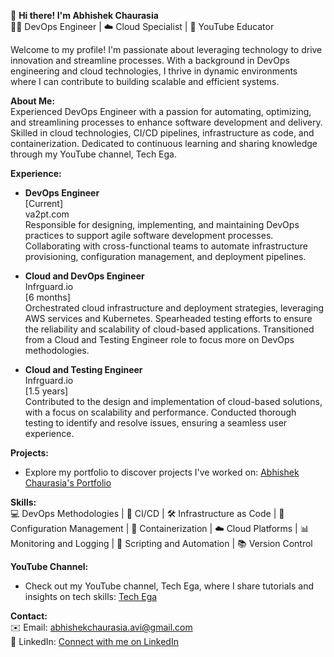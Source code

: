 👋 **Hi there! I'm Abhishek Chaurasia**  
👨‍💻 DevOps Engineer | ☁️ Cloud Specialist | 🎥 YouTube Educator

Welcome to my profile! I'm passionate about leveraging technology to drive innovation and streamline processes. With a background in DevOps engineering and cloud technologies, I thrive in dynamic environments where I can contribute to building scalable and efficient systems.

**About Me:**  
Experienced DevOps Engineer with a passion for automating, optimizing, and streamlining processes to enhance software development and delivery. Skilled in cloud technologies, CI/CD pipelines, infrastructure as code, and containerization. Dedicated to continuous learning and sharing knowledge through my YouTube channel, Tech Ega.

**Experience:**  
- **DevOps Engineer**  
  [Current]  
  va2pt.com  
  Responsible for designing, implementing, and maintaining DevOps practices to support agile software development processes. Collaborating with cross-functional teams to automate infrastructure provisioning, configuration management, and deployment pipelines.

- **Cloud and DevOps Engineer**  
  Infrguard.io  
  [6 months]  
  Orchestrated cloud infrastructure and deployment strategies, leveraging AWS services and Kubernetes. Spearheaded testing efforts to ensure the reliability and scalability of cloud-based applications. Transitioned from a Cloud and Testing Engineer role to focus more on DevOps methodologies.

- **Cloud and Testing Engineer**  
  Infrguard.io  
  [1.5 years]  
  Contributed to the design and implementation of cloud-based solutions, with a focus on scalability and performance. Conducted thorough testing to identify and resolve issues, ensuring a seamless user experience.

**Projects:**  
- Explore my portfolio to discover projects I've worked on: [Abhishek Chaurasia's Portfolio](https://abhishek-chaurasia-portfolio.netlify.app/)

**Skills:**  
💻 DevOps Methodologies | 🚀 CI/CD | 🛠️ Infrastructure as Code | 🤖 Configuration Management | 🐳 Containerization | ☁️ Cloud Platforms | 📊 Monitoring and Logging | 📜 Scripting and Automation | 📚 Version Control

**YouTube Channel:**  
- Check out my YouTube channel, Tech Ega, where I share tutorials and insights on tech skills: [Tech Ega](https://www.youtube.com/@techega7632)

**Contact:**  
✉️ Email: abhishekchaurasia.avi@gmail.com  
🔗 LinkedIn: [Connect with me on LinkedIn](https://www.linkedin.com/in/abhishek-c-indra/)
